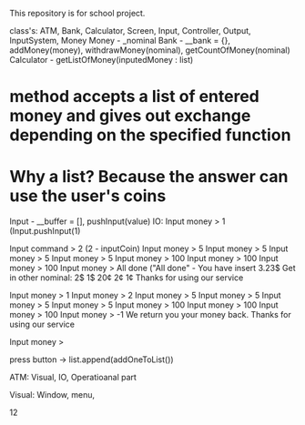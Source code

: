 This repository is for school project.

class's:
ATM, Bank, Calculator, Screen, Input, Controller, Output, InputSystem, Money
Money - _nominal
Bank - __bank = {}, addMoney(money), withdrawMoney(nominal), getCountOfMoney(nominal)
Calculator - getListOfMoney(inputedMoney : list) 
# method accepts a list of entered money and gives out exchange depending on the specified function
# Why a list? Because the answer can use the user's coins
Input - __buffer = [], pushInput(value)
IO:
Input money > 1 
(Input.pushInput(1)

Input command > 2 (2 - inputCoin)
Input money > 5
Input money > 5
Input money > 5
Input money > 5
Input money > 100 
Input money > 100
Input money > 100
Input money > All done ("All done" - 
You have insert 3.23$
Get in other nominal:
2$
1$
20¢
2¢
1¢
Thanks for using our service

Input money > 1
Input money > 2
Input money > 5
Input money > 5
Input money > 5
Input money > 5
Input money > 100
Input money > 100
Input money > 100
Input money > -1
We return you your money back.
Thanks for using our service

Input money > 






press button -> list.append(addOneToList())

ATM: 
 Visual, IO, Operatioanal part

 Visual:
  Window, menu, 


 
12

<!---
Mykyta-riabchenko/Mykyta-riabchenko is a ✨ special ✨ repository because its `README.md` (this file) appears on your GitHub profile.
You can click the Preview link to take a look at your changes.
--->
